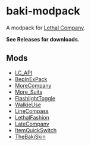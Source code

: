 # baki-modpack
A modpack for [Lethal Company](https://store.steampowered.com/app/1966720/Lethal_Company/).

**See Releases for downloads.**

## Mods
- [LC_API](https://thunderstore.io/c/lethal-company/p/2018/LC_API/)
- [BepInExPack](https://thunderstore.io/c/lethal-company/p/BepInEx/BepInExPack/)
- [MoreCompany](https://thunderstore.io/c/lethal-company/p/notnotnotswipez/MoreCompany/)
- [More_Suits](https://thunderstore.io/c/lethal-company/p/x753/More_Suits/)
- [FlashlightToggle](https://thunderstore.io/c/lethal-company/p/Renegades/FlashlightToggle/)
- [WalkieUse](https://thunderstore.io/c/lethal-company/p/Renegades/WalkieUse/)
- [LineCompass](https://thunderstore.io/c/lethal-company/p/juniper/LineCompass/)
- [LethalFashion](https://thunderstore.io/c/lethal-company/p/BatTeam/LethalFashion/)
- [LateCompany](https://thunderstore.io/c/lethal-company/p/anormaltwig/LateCompany/)
- [ItemQuickSwitch](https://thunderstore.io/c/lethal-company/p/vasanex/ItemQuickSwitch/)
- [TheBakiSkin](https://thunderstore.io/c/lethal-company/p/bakivaki/TheBakiSkin/)
